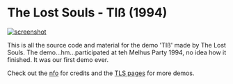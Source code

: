 # The Lost Souls - TIß (1994)
[![screenshot](https://the-lost-souls.github.io/images/thumbnails/tib.png)](https://youtu.be/Qd8WPVmYhX8) 


This is all the source code and material for the demo 'TIß' made by The Lost Souls. The demo...hm...participated at teh Melhus Party 1994, no idea how it finished. It was our first demo ever.

Check out the [nfo](src/TLS.NFO) for credits and the [TLS pages](https://the-lost-souls.github.io) for more demos.
